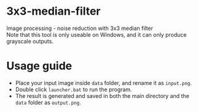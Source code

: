 # 3x3-median-filter
 Image processing - noise reduction with 3x3 median filter</br>
 Note that this tool is only useable on Windows, and it can only produce grayscale outputs.

# Usage guide
- Place your input image inside `data` folder, and rename it as `input.png`.
- Double click `launcher.bat` to run the program.
- The result is generated and saved in both the main directory and the `data` folder as `output.png`. 
